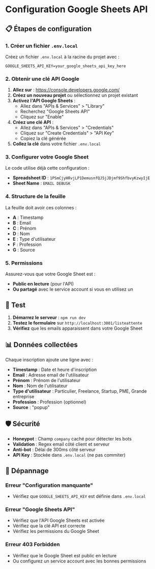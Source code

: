 # Configuration Google Sheets API

## 📋 Étapes de configuration

### 1. Créer un fichier `.env.local`

Créez un fichier `.env.local` à la racine du projet avec :

```env
GOOGLE_SHEETS_API_KEY=your_google_sheets_api_key_here
```

### 2. Obtenir une clé API Google

1. **Allez sur** : https://console.developers.google.com/
2. **Créez un nouveau projet** ou sélectionnez un projet existant
3. **Activez l'API Google Sheets** :
   - Allez dans "APIs & Services" > "Library"
   - Recherchez "Google Sheets API"
   - Cliquez sur "Enable"
4. **Créez une clé API** :
   - Allez dans "APIs & Services" > "Credentials"
   - Cliquez sur "Create Credentials" > "API Key"
   - Copiez la clé générée
5. **Collez la clé** dans votre fichier `.env.local`

### 3. Configurer votre Google Sheet

Le code utilise déjà cette configuration :
- **Spreadsheet ID** : `1PSmCjyHRvjLP1DemusnfQJ5jJDjmf9ShfbvyKzwyIjE`
- **Sheet Name** : `EMAIL DEBUSK`

### 4. Structure de la feuille

La feuille doit avoir ces colonnes :
- **A** : Timestamp
- **B** : Email
- **C** : Prénom
- **D** : Nom
- **E** : Type d'utilisateur
- **F** : Profession
- **G** : Source

### 5. Permissions

Assurez-vous que votre Google Sheet est :
- **Public en lecture** (pour l'API)
- **Ou partagé** avec le service account si vous en utilisez un

## 🚀 Test

1. **Démarrez le serveur** : `npm run dev`
2. **Testez le formulaire** sur `http://localhost:3001/listeattente`
3. **Vérifiez** que les emails apparaissent dans votre Google Sheet

## 📊 Données collectées

Chaque inscription ajoute une ligne avec :
- **Timestamp** : Date et heure d'inscription
- **Email** : Adresse email de l'utilisateur
- **Prénom** : Prénom de l'utilisateur
- **Nom** : Nom de l'utilisateur
- **Type d'utilisateur** : Particulier, Freelance, Startup, PME, Grande entreprise
- **Profession** : Profession (optionnel)
- **Source** : "popup"

## 🛡️ Sécurité

- **Honeypot** : Champ `company` caché pour détecter les bots
- **Validation** : Regex email côté client et serveur
- **Anti-bot** : Délai de 300ms côté serveur
- **API Key** : Stockée dans `.env.local` (ne pas commiter)

## 🐛 Dépannage

### Erreur "Configuration manquante"
- Vérifiez que `GOOGLE_SHEETS_API_KEY` est définie dans `.env.local`

### Erreur "Google Sheets API"
- Vérifiez que l'API Google Sheets est activée
- Vérifiez que la clé API est correcte
- Vérifiez les permissions du Google Sheet

### Erreur 403 Forbidden
- Vérifiez que le Google Sheet est public en lecture
- Ou configurez un service account avec les bonnes permissions
